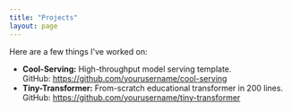 ```yaml
---
title: "Projects"
layout: page
---
```


Here are a few things I've worked on:

- **Cool-Serving:** High-throughput model serving template.  
  GitHub: https://github.com/yourusername/cool-serving
- **Tiny-Transformer:** From-scratch educational transformer in 200 lines.  
  GitHub: https://github.com/yourusername/tiny-transformer
